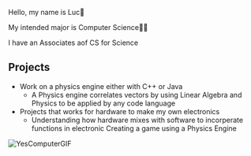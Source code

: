 Hello, my name is Luc👋

My intended major is Computer Science🧑‍💻

I have an Associates aof CS for Science

## Projects
- Work on a physics engine either with C++ or Java
   - A Physics engine correlates vectors by using Linear Algebra and
  Physics to be applied by any code language
- Projects that works for hardware to make my own electronics
    - Understanding how hardware mixes with software to incorperate functions  in electronic
  Creating a game using a Physics Engine
  
  
![YesComputerGIF](https://github.com/user-attachments/assets/b68167f8-beed-4c08-9441-6d51806ac863)
